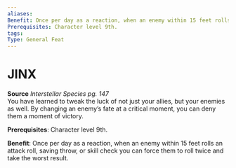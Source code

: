 ```yaml
---
aliases: 
Benefit: Once per day as a reaction, when an enemy within 15 feet rolls an attack roll, saving throw, or skill check you can force them to roll twice and take the worst result.
Prerequisites: Character level 9th.
tags: 
Type: General Feat
---
```

# JINX
**Source** _Interstellar Species pg. 147_  
You have learned to tweak the luck of not just your allies, but your enemies as well. By changing an enemy’s fate at a critical moment, you can deny them a moment of victory.

**Prerequisites**: Character level 9th.

**Benefit**: Once per day as a reaction, when an enemy within 15 feet rolls an attack roll, saving throw, or skill check you can force them to roll twice and take the worst result.
